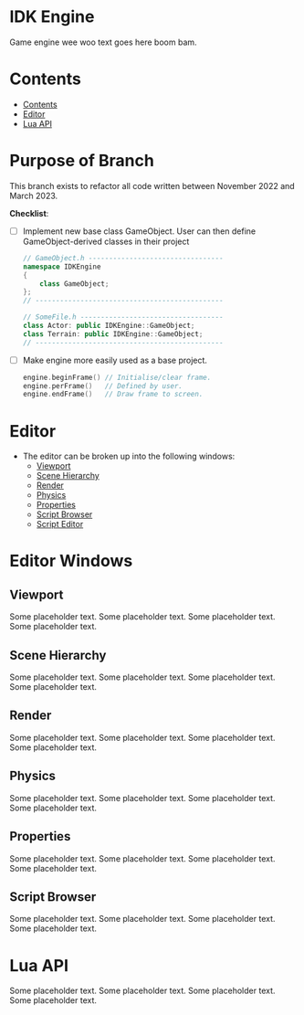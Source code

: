 # IDK Engine

Game engine wee woo text goes here boom bam.

# Contents
- [Contents](#Contents)
- [Editor](#Editor)
- [Lua API](#Lua-API)


# Purpose of Branch
This branch exists to refactor all code written between November 2022
and March 2023.

**Checklist**:
- [ ] Implement new base class GameObject. User can then define
    GameObject-derived classes in their project
    ``` C++
    // GameObject.h ---------------------------------
    namespace IDKEngine
    {
        class GameObject;
    };
    // ----------------------------------------------
    
    // SomeFile.h -----------------------------------
    class Actor: public IDKEngine::GameObject;
    class Terrain: public IDKEngine::GameObject;
    // ----------------------------------------------
    ```

- [ ] Make engine more easily used as a base project.
    ``` C++
    engine.beginFrame() // Initialise/clear frame.
    engine.perFrame()   // Defined by user.
    engine.endFrame()   // Draw frame to screen.
    ```




# Editor
- The editor can be broken up into the following windows:
    - [Viewport](#Viewport)
    - [Scene Hierarchy](#Scene-Hierarchy)
    - [Render](#Render)
    - [Physics](#Physics)
    - [Properties](#Properties)
    - [Script Browser](#Script-Browser)
    - [Script Editor](#Script-Editor)



# Editor Windows

## Viewport
Some placeholder text.
Some placeholder text.
Some placeholder text.
Some placeholder text.

## Scene Hierarchy
Some placeholder text.
Some placeholder text.
Some placeholder text.
Some placeholder text.

## Render
Some placeholder text.
Some placeholder text.
Some placeholder text.
Some placeholder text.


## Physics
Some placeholder text.
Some placeholder text.
Some placeholder text.
Some placeholder text.


## Properties
Some placeholder text.
Some placeholder text.
Some placeholder text.
Some placeholder text.


## Script Browser
Some placeholder text.
Some placeholder text.
Some placeholder text.
Some placeholder text.


# Lua API
Some placeholder text.
Some placeholder text.
Some placeholder text.
Some placeholder text.


